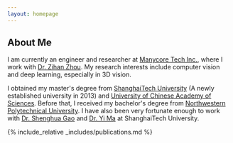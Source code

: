 ```yaml
---
layout: homepage
---
```


## About Me

I am currently an engineer and researcher at [Manycore Tech Inc.](https://www.kujiale.com/), where I work with [Dr. Zihan Zhou](https://zihan-z.github.io/). My research interests include computer vision and deep learning, especially in 3D vision.

I obtained my master's degree from [ShanghaiTech University](http://www.shanghaitech.edu.cn/) (A newly established university in 2013) and [University of Chinese Academy of Sciences](https://www.ucas.edu.cn/). Before that, I received my bachelor's degree from [Northwestern Polytechnical University](http://www.nwpu.edu.cn). I have also been very fortunate enough to work with [Dr. Shenghua Gao](https://cs.hku.hk/people/academic-staff/gaosh) and [Dr. Yi Ma](https://people.eecs.berkeley.edu/~yima/) at ShanghaiTech University.

{% include_relative _includes/publications.md %}
